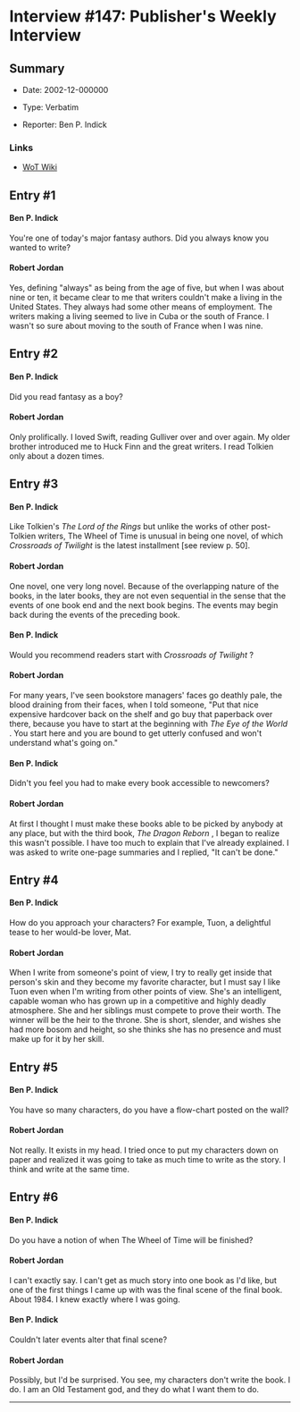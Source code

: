 # Interview #147: Publisher's Weekly Interview

## Summary

- Date: 2002-12-000000

- Type: Verbatim

- Reporter: Ben P. Indick

### Links

- [WoT Wiki](http://wot.wikia.com/wiki/Publisher%27s_Weekly_December_23,_2002)


## Entry #1

#### Ben P. Indick

You're one of today's major fantasy authors. Did you always know you wanted to write?

#### Robert Jordan

Yes, defining "always" as being from the age of five, but when I was about nine or ten, it became clear to me that writers couldn't make a living in the United States. They always had some other means of employment. The writers making a living seemed to live in Cuba or the south of France. I wasn't so sure about moving to the south of France when I was nine.

## Entry #2

#### Ben P. Indick

Did you read fantasy as a boy?

#### Robert Jordan

Only prolifically. I loved Swift, reading Gulliver over and over again. My older brother introduced me to Huck Finn and the great writers. I read Tolkien only about a dozen times.

## Entry #3

#### Ben P. Indick

Like Tolkien's
*The Lord of the Rings*
but unlike the works of other post-Tolkien writers, The Wheel of Time is unusual in being one novel, of which
*Crossroads of Twilight*
is the latest installment [see review p. 50].

#### Robert Jordan

One novel, one very long novel. Because of the overlapping nature of the books, in the later books, they are not even sequential in the sense that the events of one book end and the next book begins. The events may begin back during the events of the preceding book.

#### Ben P. Indick

Would you recommend readers start with
*Crossroads of Twilight*
?

#### Robert Jordan

For many years, I've seen bookstore managers' faces go deathly pale, the blood draining from their faces, when I told someone, "Put that nice expensive hardcover back on the shelf and go buy that paperback over there, because you have to start at the beginning with
*The Eye of the World*
. You start here and you are bound to get utterly confused and won't understand what's going on."

#### Ben P. Indick

Didn't you feel you had to make every book accessible to newcomers?

#### Robert Jordan

At first I thought I must make these books able to be picked by anybody at any place, but with the third book,
*The Dragon Reborn*
, I began to realize this wasn't possible. I have too much to explain that I've already explained. I was asked to write one-page summaries and I replied, "It can't be done."

## Entry #4

#### Ben P. Indick

How do you approach your characters? For example, Tuon, a delightful tease to her would-be lover, Mat.

#### Robert Jordan

When I write from someone's point of view, I try to really get inside that person's skin and they become my favorite character, but I must say I like Tuon even when I'm writing from other points of view. She's an intelligent, capable woman who has grown up in a competitive and highly deadly atmosphere. She and her siblings must compete to prove their worth. The winner will be the heir to the throne. She is short, slender, and wishes she had more bosom and height, so she thinks she has no presence and must make up for it by her skill.

## Entry #5

#### Ben P. Indick

You have so many characters, do you have a flow-chart posted on the wall?

#### Robert Jordan

Not really. It exists in my head. I tried once to put my characters down on paper and realized it was going to take as much time to write as the story. I think and write at the same time.

## Entry #6

#### Ben P. Indick

Do you have a notion of when The Wheel of Time will be finished?

#### Robert Jordan

I can't exactly say. I can't get as much story into one book as I'd like, but one of the first things I came up with was the final scene of the final book. About 1984. I knew exactly where I was going.

#### Ben P. Indick

Couldn't later events alter that final scene?

#### Robert Jordan

Possibly, but I'd be surprised. You see, my characters don't write the book. I do. I am an Old Testament god, and they do what I want them to do.


---

